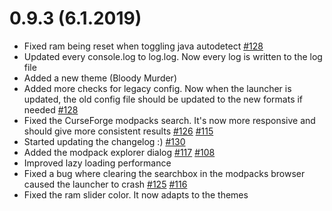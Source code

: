 # 0.9.3 (6.1.2019)
- Fixed ram being reset when toggling java autodetect [#128](https://github.com/gorilla-devs/GDLauncher/issues/128)
- Updated every console.log to log.log. Now every log is written to the log file
- Added a new theme (Bloody Murder)
- Added more checks for legacy config. Now when the launcher is updated, the old config file should be updated to the new formats if needed [#128](https://github.com/gorilla-devs/GDLauncher/issues/128)
- Fixed the CurseForge modpacks search. It's now more responsive and should give more consistent results [#126](https://github.com/gorilla-devs/GDLauncher/issues/126) [#115](https://github.com/gorilla-devs/GDLauncher/issues/115)
- Started updating the changelog :) [#130](https://github.com/gorilla-devs/GDLauncher/issues/130)
- Added the modpack explorer dialog [#117](https://github.com/gorilla-devs/GDLauncher/issues/117) [#108](https://github.com/gorilla-devs/GDLauncher/issues/108)
- Improved lazy loading performance
- Fixed a bug where clearing the searchbox in the modpacks browser caused the launcher to crash [#125](https://github.com/gorilla-devs/GDLauncher/issues/125) [#116](https://github.com/gorilla-devs/GDLauncher/issues/116)
- Fixed the ram slider color. It now adapts to the themes